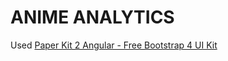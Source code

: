 # ANIME ANALYTICS

Used [Paper Kit 2 Angular - Free Bootstrap 4 UI Kit](https://demos.creative-tim.com/paper-kit-2-angular/)

